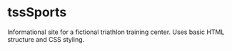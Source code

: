 # tssSports
Informational site for a fictional triathlon training center. Uses basic HTML structure and CSS styling.
